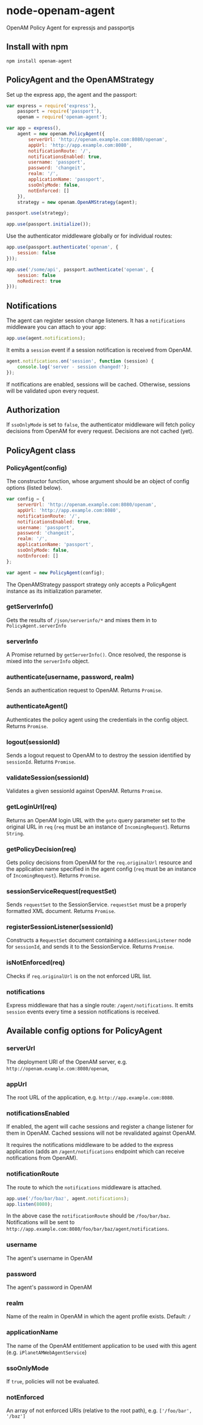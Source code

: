 # node-openam-agent
OpenAM Policy Agent for expressjs and passportjs

## Install with npm

```
npm install openam-agent
```
 
## PolicyAgent and the OpenAMStrategy

Set up the express app, the agent and the passport:
```javascript
var express = require('express'),
    passport = require('passport'),
    openam = require('openam-agent');

var app = express(),
    agent = new openam.PolicyAgent({
        serverUrl: 'http://openam.example.com:8080/openam',
        appUrl: 'http://app.example.com:8080',
        notificationRoute: '/',
        notificationsEnabled: true,
        username: 'passport',
        password: 'changeit',
        realm: '/',
        applicationName: 'passport',
        ssoOnlyMode: false,
        notEnforced: []
    }),
    strategy = new openam.OpenAMStrategy(agent);

passport.use(strategy);

app.use(passport.initialize());
```

Use the authenticator middleware globally or for individual routes: 

``` javascript
app.use(passport.authenticate('openam', {
    session: false
}));

app.use('/some/api', passport.authenticate('openam', {
    session: false
    noRedirect: true
}));
```
    
## Notifications

The agent can register session change listeners. It has a `notifications` middleware you can attach to your app: 

``` javascript
app.use(agent.notifications);
```

It emits a `session` event if a session notification is received from OpenAM.

``` javascript
agent.notifications.on('session', function (session) {
    console.log('server - session changed!');
});
```

If notifications are enabled, sessions will be cached. Otherwise, sessions will be validated upon every request.

## Authorization

If `ssoOnlyMode` is set to `false`, the authenticator middleware will fetch policy decisions from OpenAM for every request.
Decisions are not cached (yet).


## PolicyAgent class

### PolicyAgent(config)
The constructor function, whose argument should be an object of config options (listed below).

``` javascript
var config = {
    serverUrl: 'http://openam.example.com:8080/openam',
    appUrl: 'http://app.example.com:8080',
    notificationRoute: '/',
    notificationsEnabled: true,
    username: 'passport',
    password: 'changeit',
    realm: '/',
    applicationName: 'passport',
    ssoOnlyMode: false,
    notEnforced: []
};

var agent = new PolicyAgent(config);
```

The OpenAMStrategy passport strategy only accepts a PolicyAgent instance as its initialization parameter.
 
### getServerInfo()
Gets the results of `/json/serverinfo/*` and mixes them in to `PolicyAgent.serverInfo`

### serverInfo
A Promise returned by `getServerInfo()`. Once resolved, the response is mixed into the `serverInfo` object.

### authenticate(username, password, realm)
Sends an authentication request to OpenAM. Returns `Promise`.

### authenticateAgent()
Authenticates the policy agent using the credentials in the config object. Returns `Promise`.

### logout(sessionId)
Sends a logout request to OpenAM to to destroy the session identified by `sessionId`. Returns `Promise`.

### validateSession(sessionId)
Validates a given sessionId against OpenAM. Returns `Promise`.

### getLoginUrl(req)
Returns an OpenAM login URL with the `goto` query parameter set to the original URL in `req` (`req` must be an instance 
of `IncomingRequest`). Returns `String`.

### getPolicyDecision(req)
Gets policy decisions from OpenAM for the `req.originalUrl` resource and the application name specified in the agent 
config (`req` must be an instance of `IncomingRequest`). Returns `Promise`.

### sessionServiceRequest(requestSet)
Sends `requestSet` to the SessionService. `requestSet` must be a properly formatted XML document. Returns `Promise`.

### registerSessionListener(sessionId)
Constructs a `RequestSet` document containing a `AddSessionListener` node for `sessionId`, and sends it to the 
SessionService. Returns `Promise`.

### isNotEnforced(req)
Checks if `req.originalUrl` is on the not enforced URL list.

### notifications
Express middleware that has a single route: `/agent/notifications`. It emits `session` events every time a session
notifications is received.


## Available config options for PolicyAgent

### serverUrl
The deployment URI of the OpenAM server, e.g. `http://openam.example.com:8080/openam`,

### appUrl
The root URL of the application, e.g. `http://app.example.com:8080`.

### notificationsEnabled
If enabled, the agent will cache sessions and register a change listener for them in OpenAM. 
Cached sessions will not be revalidated against OpenAM.

It requires the notifications middleware to be added to the express application (adds an `/agent/notifications` endpoint 
which can receive notifications from OpenAM). 

### notificationRoute
The route to which the `notifications` middleware is attached.

```javascript
app.use('/foo/bar/baz', agent.notifications);
app.listen(8080);
```

In the above case the `notificationRoute` should be `/foo/bar/baz`. Notifications will be 
sent to `http://app.example.com:8080/foo/bar/baz/agent/notifications`.

### username
The agent's username in OpenAM

### password
The agent's password in OpenAM

### realm
Name of the realm in OpenAM in which the agent profile exists. Default: `/`

### applicationName
The name of the OpenAM entitlement application to be used with this agent (e.g. `iPlanetAMWebAgentService`)

### ssoOnlyMode
If `true`, policies will not be evaluated.

### notEnforced
An array of not enforced URIs (relative to the root path), e.g. `['/foo/bar', '/baz']`
    
